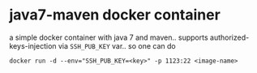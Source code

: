 # java7-maven docker container

a simple docker container with java 7 and maven.. supports authorized-keys-injection via `SSH_PUB_KEY` var..
so one can do

```
docker run -d --env="SSH_PUB_KEY=<key>" -p 1123:22 <image-name>
```
